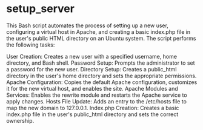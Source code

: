 # setup_server
This Bash script automates the process of setting up a new user, configuring a virtual host in Apache, and creating a basic index.php file in the user's public HTML directory on an Ubuntu system. The script performs the following tasks:

User Creation: Creates a new user with a specified username, home directory, and Bash shell.
Password Setup: Prompts the administrator to set a password for the new user.
Directory Setup: Creates a public_html directory in the user's home directory and sets the appropriate permissions.
Apache Configuration: Copies the default Apache configuration, customizes it for the new virtual host, and enables the site.
Apache Modules and Services: Enables the rewrite module and restarts the Apache service to apply changes.
Hosts File Update: Adds an entry to the /etc/hosts file to map the new domain to 127.0.0.1.
Index.php Creation: Creates a basic index.php file in the user's public_html directory and sets the correct ownership.
